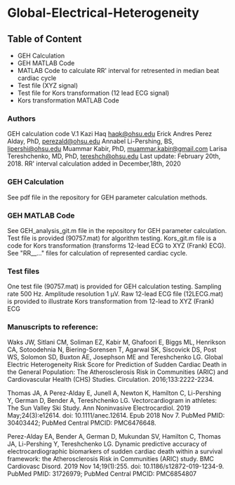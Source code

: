 # Global-Electrical-Heterogeneity

## Table of Content
  - GEH Calculation
  - GEH MATLAB Code
  - MATLAB Code to calculate RR' interval for retresented in median beat cardiac cycle
  - Test file (XYZ signal)
  - Test file for Kors transformation (12 lead ECG signal)
  - Kors transformation MATLAB Code
  
### Authors
GEH calculation code V.1
Kazi Haq <haqk@ohsu.edu> 
Erick Andres Perez Alday, PhD, <perezald@ohsu.edu>
Annabel Li-Pershing, BS, <lipershi@ohsu.edu>
Muammar Kabir, PhD, <muammar.kabir@gmail.com>
Larisa Tereshchenko, MD, PhD, <tereshch@ohsu.edu>
Last update: February 20th, 2018. RR' interval calculation added in December,18th, 2020
  
### GEH Calculation
See pdf file in the repository for GEH parameter calculation methods.

### GEH MATLAB Code
See GEH_analysis_git.m file in the repository for GEH parameter calculation. Test file is provided (90757.mat) for algorithm testing.
Kors_git.m file is a code for Kors transformation (transforms 12-lead ECG to XYZ (Frank) ECG). See "RR__..." files for calculation of represented cardiac cycle.

### Test files
One test file (90757.mat) is provided for GEH calculation testing. Sampling rate 500 Hz. Amplitude resolution 1 µV.
Raw 12-lead ECG file (12LECG.mat) is provided to illustrate Kors transformation from 12-lead to XYZ (Frank) ECG

### Manuscripts to reference:
Waks JW, Sitlani CM, Soliman EZ, Kabir M, Ghafoori E, Biggs ML, Henrikson CA, Sotoodehnia N, Biering-Sorensen T, Agarwal SK, Siscovick DS, Post WS, Solomon SD, Buxton AE, Josephson ME and Tereshchenko LG. Global Electric Heterogeneity Risk Score for Prediction of Sudden Cardiac Death in the General Population: The Atherosclerosis Risk in Communities (ARIC) and Cardiovascular Health (CHS) Studies. Circulation. 2016;133:2222-2234.

Thomas JA, A Perez-Alday E, Junell A, Newton K, Hamilton C, Li-Pershing Y, German D, Bender A, Tereshchenko LG. Vectorcardiogram in athletes: The Sun Valley Ski Study. Ann Noninvasive Electrocardiol. 2019 May;24(3):e12614. doi: 10.1111/anec.12614. Epub 2018 Nov 7. PubMed PMID: 30403442; PubMed Central PMCID: PMC6476648.

Perez-Alday EA, Bender A, German D, Mukundan SV, Hamilton C, Thomas JA, Li-Pershing Y, Tereshchenko LG. Dynamic predictive accuracy of electrocardiographic biomarkers of sudden cardiac death within a survival framework: the Atherosclerosis Risk in Communities (ARIC) study. BMC Cardiovasc Disord. 2019 Nov 14;19(1):255. doi: 10.1186/s12872-019-1234-9. PubMed PMID: 31726979; PubMed Central PMCID: PMC6854807
